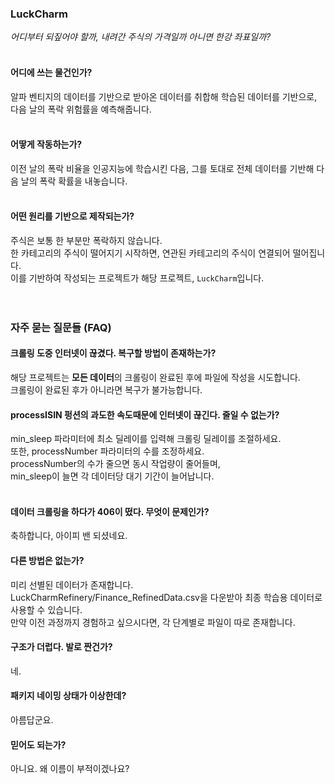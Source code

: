 ### LuckCharm
_어디부터 되짚어야 할까, 내려간 주식의 가격일까 아니면 한강 좌표일까?_
<br><br>
#### 어디에 쓰는 물건인가?
알파 벤티지의 데이터를 기반으로 받아온 데이터를 취합해 학습된 데이터를 기반으로,<br>
다음 날의 폭락 위험률을 예측해줍니다.<br>
<br>
#### 어땋게 작동하는가?
이전 날의 폭락 비율을 인공지능에 학습시킨 다음, 그를 토대로 전체 데이터를 기반해 다음 날의 폭락 확률을 내놓습니다.<br>
<br>
#### 어떤 원리를 기반으로 제작되는가?
주식은 보통 한 부분만 폭락하지 않습니다.<br>
한 카테고리의 주식이 떨어지기 시작하면, 연관된 카테고리의 주식이 연결되어 떨어집니다.<br>
이를 기반하여 작성되는 프로젝트가 해당 프로젝트, `LuckCharm`입니다.<br>
<br><br>
### **자주 묻는 질문들 (FAQ)**

#### 크롤링 도중 인터넷이 끊겼다. 복구할 방법이 존재하는가?
해당 프로젝트는 **모든 데이터**의 크롤링이 완료된 후에 파일에 작성을 시도합니다.<br>
크롤링이 완료된 후가 아니라면 복구가 불가능합니다.
<br>
#### processISIN 펑션의 과도한 속도때문에 인터넷이 끊긴다. 줄일 수 없는가?
min_sleep 파라미터에 최소 딜레이를 입력해 크롤링 딜레이를 조절하세요.<br>
또한, processNumber 파라미터의 수를 조정하세요.<br>
processNumber의 수가 줄으면 동시 작업량이 줄어들며,<br>
min_sleep이 늘면 각 데이터당 대기 기간이 늘어납니다.<br>
<br>
#### 데이터 크롤링을 하다가 406이 떴다. 무엇이 문제인가?
축하합니다, 아이피 밴 되셨네요.
<br>
#### 다른 방법은 없는가?
미리 선별된 데이터가 존재합니다.<br>
LuckCharmRefinery/Finance_RefinedData.csv을 다운받아 최종 학습용 데이터로 사용할 수 있습니다.<br>
만약 이전 과정까지 경험하고 싶으시다면, 각 단계별로 파일이 따로 존재합니다.
<br>
#### 구조가 더럽다. 발로 짠건가?
네.
<br>
#### 패키지 네이밍 상태가 이상한데?
아름답군요.
<br>
#### 믿어도 되는가?
아니요. 왜 이름이 부적이겠나요?
<br>